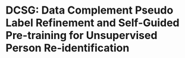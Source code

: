 # DCSG: Data Complement Pseudo Label Refinement and Self-Guided Pre-training for Unsupervised Person Re-identification

